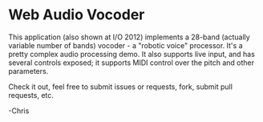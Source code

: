 # Web Audio Vocoder

This application (also shown at I/O 2012) implements a 28-band (actually variable number of bands) vocoder - a "robotic voice" processor. It's a pretty complex audio processing demo.  It also supports live input, and has several controls exposed; it supports MIDI control over the pitch and other parameters.

Check it out, feel free to submit issues or requests, fork, submit pull requests, etc.

-Chris